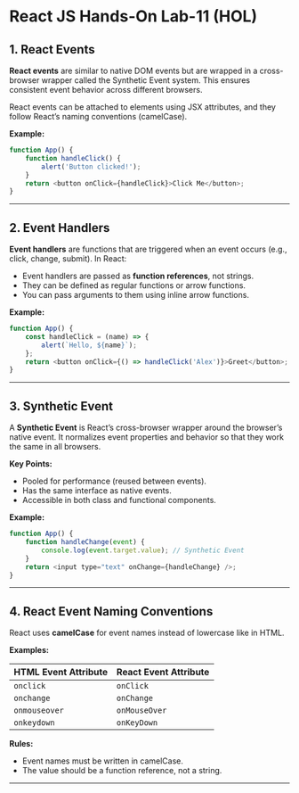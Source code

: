 # React JS Hands-On Lab-11 (HOL)

## 1. React Events

**React events** are similar to native DOM events but are wrapped in a cross-browser wrapper called the Synthetic Event system. This ensures consistent event behavior across different browsers.  

React events can be attached to elements using JSX attributes, and they follow React’s naming conventions (camelCase).

**Example:**
```javascript
function App() {
    function handleClick() {
        alert('Button clicked!');
    }
    return <button onClick={handleClick}>Click Me</button>;
}
````

---

## 2. Event Handlers

**Event handlers** are functions that are triggered when an event occurs (e.g., click, change, submit). In React:

* Event handlers are passed as **function references**, not strings.
* They can be defined as regular functions or arrow functions.
* You can pass arguments to them using inline arrow functions.

**Example:**

```javascript
function App() {
    const handleClick = (name) => {
        alert(`Hello, ${name}`);
    };
    return <button onClick={() => handleClick('Alex')}>Greet</button>;
}
```

---

## 3. Synthetic Event

A **Synthetic Event** is React’s cross-browser wrapper around the browser’s native event. It normalizes event properties and behavior so that they work the same in all browsers.

**Key Points:**

* Pooled for performance (reused between events).
* Has the same interface as native events.
* Accessible in both class and functional components.

**Example:**

```javascript
function App() {
    function handleChange(event) {
        console.log(event.target.value); // Synthetic Event
    }
    return <input type="text" onChange={handleChange} />;
}
```

---

## 4. React Event Naming Conventions

React uses **camelCase** for event names instead of lowercase like in HTML.

**Examples:**

| HTML Event Attribute | React Event Attribute |
| -------------------- | --------------------- |
| `onclick`            | `onClick`             |
| `onchange`           | `onChange`            |
| `onmouseover`        | `onMouseOver`         |
| `onkeydown`          | `onKeyDown`           |

**Rules:**

* Event names must be written in camelCase.
* The value should be a function reference, not a string.

---